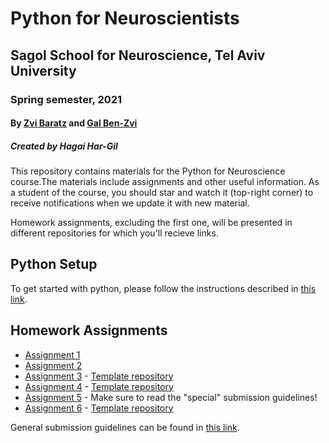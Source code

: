 # Python for Neuroscientists

## Sagol School for Neuroscience, Tel Aviv University

### Spring semester, 2021

#### By [Zvi Baratz](zvibaratz@mail.tau.ac.il) and [Gal Ben-Zvi](hershkovitz1@mail.tau.ac.il)

##### Created by Hagai Har-Gil

This repository contains materials for the Python for Neuroscience course.The materials include assignments and other useful information. As a student of the course, you should star and watch it (top-right corner) to receive notifications when we update it with new material.

Homework assignments, excluding the first one, will be presented in different repositories for which you'll recieve links.

## Python Setup

To get started with python, please follow the instructions described in [this link](https://sagol-python-for-neuroscientists.github.io/textbook/tutorials/python_setup.html).

## Homework Assignments

- [Assignment 1](assignments/assignment1/HW1.md)
- [Assignment 2](assignments/assignment2/README.md)
- [Assignment 3](https://classroom.github.com/a/F2aSSaRW) - [Template repository](assignments/assignment3/README.md)
- [Assignment 4](https://classroom.github.com/a/IVim-w1e) - [Template repository](assignments/assignment4/README.md)
- [Assignment 5](https://github.com/sagol-python-for-neuroscientists/hw5) - Make sure to read the "special" submission guidelines!
- [Assignment 6](https://classroom.github.com/a/LZaDvQri) - [Template repository](assignments/assignment6/README.md)

General submission guidelines can be found in [this link](SubmissionGuidelines.md).
